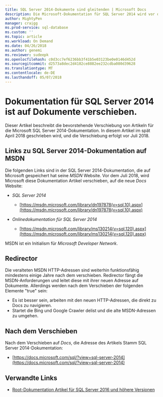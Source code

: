 ```yaml
---
title: SQL Server 2014-Dokumente sind gleitenden | Microsoft Docs
description: Die Microsoft-Dokumentation für SQL Server 2014 wird vor dem Juli 2018, von MSDN hier auf Docs verschieben.
author: MightyPen
manager: craigg
ms.prod-service: sql-database
ms.custom: ''
ms.topic: article
ms.workload: On Demand
ms.date: 04/26/2018
ms.author: genemi
ms.reviewer: sudeepk
ms.openlocfilehash: c0d3cc7ef6236bb3f41b5e03123be0e0146d452d
ms.sourcegitcommit: d2573a8dec2d4102ce8882ee232cdba080d39628
ms.translationtype: MT
ms.contentlocale: de-DE
ms.lasthandoff: 05/07/2018
---
```

# <a name="documentation-for-sql-server-2014-is-moving-to-docs"></a>Dokumentation für SQL Server 2014 ist auf Dokumente verschieben.

Dieser Artikel beschreibt die bevorstehende Verschiebung von Artikeln für die Microsoft SQL Server 2014-Dokumentation. In diesem Artikel im spät April 2018 geschrieben wird, und die Verschiebung erfolgt vor Juli 2018.

## <a name="links-to-sql-server-2014-documentation-on-msdn"></a>Links zu SQL Server 2014-Dokumentation auf MSDN

Die folgenden Links sind in der SQL Server 2014-Dokumentation, die auf Microsoft gespeichert hat seine *MSDN* Website. Vor dem Juli 2018, wird Microsoft diese Dokumentation Artikel verschieben, auf die neue *Docs* Website:

- *SQL Server 2014*
    - [https://msdn.microsoft.com/library/dn197878(v=sql.10).aspx](https://msdn.microsoft.com/library/dn197878(v=sql.10).aspx)

- *Onlinedokumentation für SQL Server 2014*
    - [https://msdn.microsoft.com/library/ms130214(v=sql.120).aspx](https://msdn.microsoft.com/library/ms130214(v=sql.120).aspx)

MSDN ist ein Initialism für *Microsoft Developer Network*.


## <a name="redirectors"></a>Redirector

Die veralteten MSDN HTTP-Adressen sind weiterhin funktionsfähig mindestens einige Jahre nach dem verschieben. Redirector fängt die MSDN-Anforderungen und leitet diese mit ihrer neuen Adresse auf Dokumente. Allerdings werden nach dem Verschieben der folgenden Elemente "true" sein:

- Es ist besser sein, arbeiten mit den neuen HTTP-Adressen, die direkt zu Docs zu navigieren.
- Startet die Bing und Google Crawler delist und die alte MSDN-Adressen zu umgehen.


## <a name="after-the-move"></a>Nach dem Verschieben

Nach dem Verschieben auf *Docs*, die Adresse des Artikels Stamm SQL Server 2014-Dokumentation:

- [https://docs.microsoft.com/sql/?view=sql-server-2014](https://docs.microsoft.com/sql/?view=sql-server-2014)


## <a name="related-links"></a>Verwandte Links

- [Root-Dokumentation Artikel für SQL Server 2016 und höhere Versionen](https://docs.microsoft.com/sql/?view=sql-server-2016)

